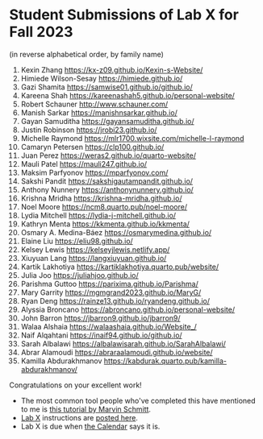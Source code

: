 # Student Submissions of Lab X for Fall 2023

(in reverse alphabetical order, by family name)

1. Kexin Zhang <https://kx-z09.github.io/Kexin-s-Website/>
2. Himiede Wilson-Sesay <https://himiede.github.io/>
3. Gazi Shamita <https://samwise01.github.io/github.io/>
4. Kareena Shah <https://kareenashah5.github.io/personal-website/>
5. Robert Schauner <http://www.schauner.com/>
6. Manish Sarkar <https://manishnsarkar.github.io/>
7. Gayan Samuditha <https://gayansamuditha.github.io/>
8. Justin Robinson <https://jrobi23.github.io/>
9. Michelle Raymond <https://mlr1700.wixsite.com/michelle-l-raymond>
10. Camaryn Petersen <https://clp100.github.io/>
11. Juan Perez <https://weras2.github.io/quarto-website/>
12. Mauli Patel <https://mauli247.github.io/>
13. Maksim Parfyonov <https://mparfyonov.com/>
14. Sakshi Pandit <https://sakshigautampandit.github.io/>
15. Anthony Nunnery <https://anthonynunnery.github.io/>
16. Krishna Mridha <https://krishna-mridha.github.io/>
17. Noel Moore <https://ncm8.quarto.pub/noel-moore/>
18. Lydia Mitchell <https://lydia-j-mitchell.github.io/>
19. Kathryn Menta <https://kkmenta.github.io/kkmenta/>
20. Osmary A. Medina-Báez <https://osmarymedina.github.io/>
21. Elaine Liu <https://eliu98.github.io/>
22. Kelsey Lewis <https://kelseyjlewis.netlify.app/>
23. Xiuyuan Lang <https://langxiuyuan.github.io/>
24. Kartik Lakhotiya <https://kartiklakhotiya.quarto.pub/website/>
25. Julia Joo <https://juliahjoo.github.io/>
26. Parishma Guttoo <https://parixima.github.io/Parishma/>
27. Mary Garrity <https://mgmgrand2023.github.io/MaryG/>
28. Ryan Deng <https://rainze13.github.io/ryandeng.github.io/>
29. Alyssia Broncano <https://abroncano.github.io/personal-website/>
30. John Barron <https://jbarron9.github.io/jbarron9/>
31. Walaa Alshaia <https://walaashaia.github.io/Website_/>
32. Naif Alqahtani <https://inaif94.github.io/github.io/>
33. Sarah Albalawi <https://albalawisarah.github.io/SarahAlbalawi/>
34. Abrar Alamoudi <https://abraraalamoudi.github.io/website/>
35. Kamilla Abdurakhmanov <https://kabdurak.quarto.pub/kamilla-abdurakhmanov/>

Congratulations on your excellent work!

- The most common tool people who've completed this have mentioned to me is [this tutorial by Marvin Schmitt](https://www.marvinschmitt.com/blog/website-tutorial-quarto/).
- [Lab X](https://thomaselove.github.io/431-labX/) instructions are [posted here](https://thomaselove.github.io/431-labX/). 
- Lab X is due when [the Calendar](https://thomaselove.github.io/431-2023/calendar.html) says it is.
